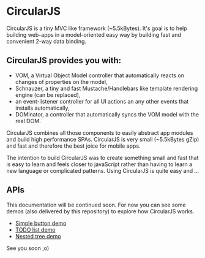 # CircularJS

CircularJS is a tiny MVC like framework (~5.5kBytes). It's goal is to help building web-apps in a model-oriented easy way by building fast and convenient 2-way data binding.

## CircularJS provides you with:

* VOM, a Virtual Object Model controller that automatically reacts on changes of properties on the model,
* Schnauzer, a tiny and fast Mustache/Handlebars like template rendering engine (can be replaced),
* an event-listener controller for all UI actions an any other events that installs automatically,
* DOMinator, a controller that automatically syncs the VOM model with the real DOM.

CircularJS combines all those components to easily abstract app modules and build high performance SPAs.
CircularJS is very small (~5.5kBytes gZip) and fast and therefore the best joice for mobile apps.

The intention to build CircularJS was to create something small and fast that is easy to learn and feels closer to javaScript rather than having to learn a new language or complicated patterns. Using CircularJS is quite easy and ...

## APIs

This documentation will be continued soon. For now you can see some demos (also delivered by this repository) to explore how CircularJS works.

* [Simple button demo](http://dematte.at/circularjs/)
* [TODO list demo](http://dematte.at/circularjs/todo/)
* [Nested tree demo](http://dematte.at/circularjs/tree/)

See you soon ;o)
